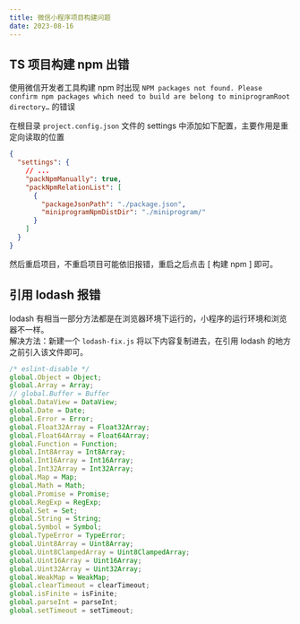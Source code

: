 ```yaml
---
title: 微信小程序项目构建问题
date: 2023-08-16
---
```


## TS 项目构建 npm 出错

使用微信开发者工具构建 npm 时出现 `NPM packages not found. Please confirm npm packages which need to build are belong to miniprogramRoot directory…` 的错误

在根目录 `project.config.json` 文件的 settings 中添加如下配置，主要作用是重定向读取的位置

```json
{
  "settings": {
    // ...
    "packNpmManually": true,
    "packNpmRelationList": [
      {
        "packageJsonPath": "./package.json",
        "miniprogramNpmDistDir": "./miniprogram/"
      }
    ]
  }
}
```

然后重启项目，不重启项目可能依旧报错，重启之后点击 [ 构建 npm ] 即可。

## 引用 lodash 报错

lodash 有相当一部分方法都是在浏览器环境下运行的，小程序的运行环境和浏览器不一样。  
解决方法：新建一个 `lodash-fix.js` 将以下内容复制进去，在引用 lodash 的地方之前引入该文件即可。

```js
/* eslint-disable */
global.Object = Object;
global.Array = Array;
// global.Buffer = Buffer
global.DataView = DataView;
global.Date = Date;
global.Error = Error;
global.Float32Array = Float32Array;
global.Float64Array = Float64Array;
global.Function = Function;
global.Int8Array = Int8Array;
global.Int16Array = Int16Array;
global.Int32Array = Int32Array;
global.Map = Map;
global.Math = Math;
global.Promise = Promise;
global.RegExp = RegExp;
global.Set = Set;
global.String = String;
global.Symbol = Symbol;
global.TypeError = TypeError;
global.Uint8Array = Uint8Array;
global.Uint8ClampedArray = Uint8ClampedArray;
global.Uint16Array = Uint16Array;
global.Uint32Array = Uint32Array;
global.WeakMap = WeakMap;
global.clearTimeout = clearTimeout;
global.isFinite = isFinite;
global.parseInt = parseInt;
global.setTimeout = setTimeout;
```

